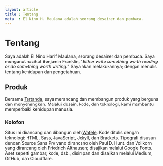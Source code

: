 ```yaml
---
layout: article
title : Tentang
meta  : El Nino H. Maulana adalah seorang desainer dan pembaca.
---
```


# Tentang

Saya adalah El Nino Hanif Maulana, seorang desainer dan pembaca. Saya menganut nasihat Benjamin Franklin, "*Either write something worth reading or do something worth writing.*" Saya akan melakukannya; dengan menulis tentang kehidupan dan pengetahuan.

## Produk

<p>Bersama <a href="http://tertanda.com" title="Tertanda" target="_blank">Tertanda</a>, saya merancang dan membangun produk yang berguna dan menyenangkan. Melalui desain, kode, dan teknologi, kami membantu memperbaiki kehidupan manusia.</p>

### Kolofon

<p>Situs ini dirancang dan dibangun oleh <a href="http://tertanda.com" title="Studio Wafele" target="_blank">Wafele</a>. Kode ditulis dengan teknologi: HTML, Sass, JavaScript, Jekyll, dan Brackets. Tipografi disusun dengan Source Sans Pro yang dirancang oleh Paul D. Hunt, dan Vollkorn yang dirancang oleh Friedrich Althausen; disajikan melalui Google Fonts. Aset seperti gambar, kode, dsb., disimpan dan disajikan melalui Medium, GitHub, dan Cloudflare.</p>
